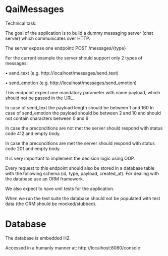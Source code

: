 # QaiMessages
Technical task: 

The goal of the application is to build a dummy messaging server (chat server) which communicates over HTTP. 

The server expose one endpoint: POST /messages/{type} 

For the current example the server should support only 2 types of messages: 

• send_text (e.g. http://localhost/messages/send_text) 

• send_emotion (e.g. http://localhost/messages/send_emotion) 

This endpoint expect one mandatory parameter with name payload, which should not be passed in the URL. 

In case of send_text the payload length should be between 1 and 160 In case of send_emotion the payload should be between 2 and 10 and should not contain characters between 0 and 9 

In case the preconditions are not met the server should respond with status code 412 and empty body. 

In case the preconditions are met the server should respond with status code 201 and empty body. 

It is very important to implement the decision logic using OOP. 

Every request to this endpoint should also be stored in a database table with the following schema (id, type, payload, created_at). For dealing with the database use an ORM framework. 

We also expect to have unit tests for the application. 

When we run the test suite the database should not be populated with test data (the ORM should be mocked/stubbed). 

# Database

The database is embedded H2.

Accessed in a humanly manner at: http://localhost:8080/console
